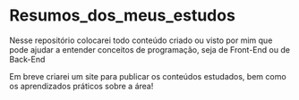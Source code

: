 # Resumos_dos_meus_estudos
Nesse repositório colocarei todo conteúdo criado ou visto por mim que pode ajudar a entender conceitos de programação, seja de Front-End ou de Back-End

Em breve criarei um site para publicar os conteúdos estudados, bem como os aprendizados práticos sobre a área!

